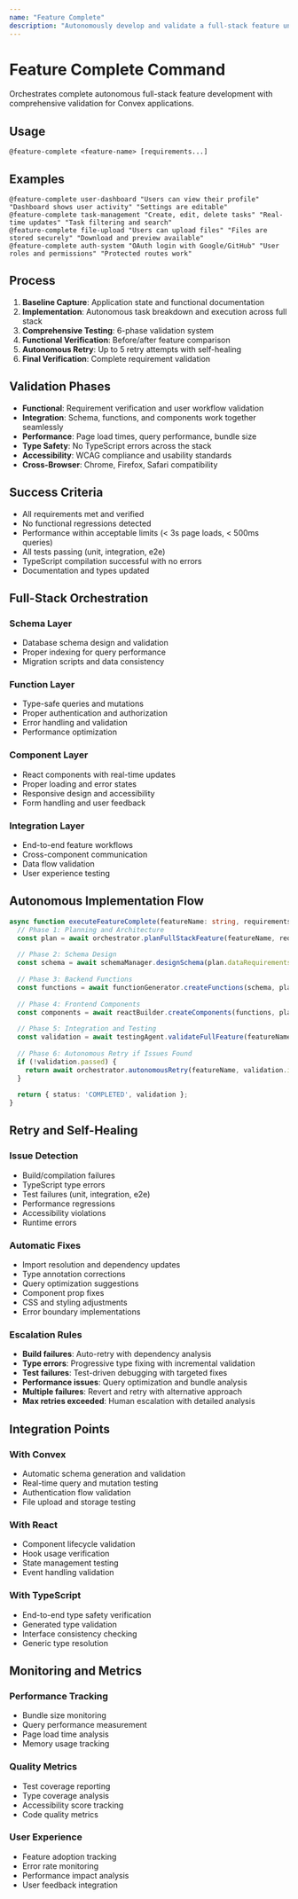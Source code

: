 ```yaml
---
name: "Feature Complete"
description: "Autonomously develop and validate a full-stack feature until fully working, tested, and verified"
---
```


# Feature Complete Command

Orchestrates complete autonomous full-stack feature development with comprehensive validation for Convex applications.

## Usage
```
@feature-complete <feature-name> [requirements...]
```

## Examples
```
@feature-complete user-dashboard "Users can view their profile" "Dashboard shows user activity" "Settings are editable"
@feature-complete task-management "Create, edit, delete tasks" "Real-time updates" "Task filtering and search"
@feature-complete file-upload "Users can upload files" "Files are stored securely" "Download and preview available"
@feature-complete auth-system "OAuth login with Google/GitHub" "User roles and permissions" "Protected routes work"
```

## Process
1. **Baseline Capture**: Application state and functional documentation
2. **Implementation**: Autonomous task breakdown and execution across full stack
3. **Comprehensive Testing**: 6-phase validation system
4. **Functional Verification**: Before/after feature comparison
5. **Autonomous Retry**: Up to 5 retry attempts with self-healing
6. **Final Verification**: Complete requirement validation

## Validation Phases
- **Functional**: Requirement verification and user workflow validation
- **Integration**: Schema, functions, and components work together seamlessly  
- **Performance**: Page load times, query performance, bundle size
- **Type Safety**: No TypeScript errors across the stack
- **Accessibility**: WCAG compliance and usability standards
- **Cross-Browser**: Chrome, Firefox, Safari compatibility

## Success Criteria
- All requirements met and verified
- No functional regressions detected
- Performance within acceptable limits (< 3s page loads, < 500ms queries)
- All tests passing (unit, integration, e2e)
- TypeScript compilation successful with no errors
- Documentation and types updated

## Full-Stack Orchestration

### Schema Layer
- Database schema design and validation
- Proper indexing for query performance
- Migration scripts and data consistency

### Function Layer  
- Type-safe queries and mutations
- Proper authentication and authorization
- Error handling and validation
- Performance optimization

### Component Layer
- React components with real-time updates
- Proper loading and error states
- Responsive design and accessibility
- Form handling and user feedback

### Integration Layer
- End-to-end feature workflows
- Cross-component communication
- Data flow validation
- User experience testing

## Autonomous Implementation Flow

```typescript
async function executeFeatureComplete(featureName: string, requirements: string[]) {
  // Phase 1: Planning and Architecture
  const plan = await orchestrator.planFullStackFeature(featureName, requirements);
  
  // Phase 2: Schema Design
  const schema = await schemaManager.designSchema(plan.dataRequirements);
  
  // Phase 3: Backend Functions
  const functions = await functionGenerator.createFunctions(schema, plan.apiRequirements);
  
  // Phase 4: Frontend Components
  const components = await reactBuilder.createComponents(functions, plan.uiRequirements);
  
  // Phase 5: Integration and Testing
  const validation = await testingAgent.validateFullFeature(featureName, requirements);
  
  // Phase 6: Autonomous Retry if Issues Found
  if (!validation.passed) {
    return await orchestrator.autonomousRetry(featureName, validation.issues);
  }
  
  return { status: 'COMPLETED', validation };
}
```

## Retry and Self-Healing

### Issue Detection
- Build/compilation failures
- TypeScript type errors
- Test failures (unit, integration, e2e)
- Performance regressions
- Accessibility violations
- Runtime errors

### Automatic Fixes
- Import resolution and dependency updates
- Type annotation corrections
- Query optimization suggestions
- Component prop fixes
- CSS and styling adjustments
- Error boundary implementations

### Escalation Rules
- **Build failures**: Auto-retry with dependency analysis
- **Type errors**: Progressive type fixing with incremental validation
- **Test failures**: Test-driven debugging with targeted fixes
- **Performance issues**: Query optimization and bundle analysis
- **Multiple failures**: Revert and retry with alternative approach
- **Max retries exceeded**: Human escalation with detailed analysis

## Integration Points

### With Convex
- Automatic schema generation and validation
- Real-time query and mutation testing
- Authentication flow validation
- File upload and storage testing

### With React
- Component lifecycle validation
- Hook usage verification
- State management testing
- Event handling validation

### With TypeScript
- End-to-end type safety verification
- Generated type validation
- Interface consistency checking
- Generic type resolution

## Monitoring and Metrics

### Performance Tracking
- Bundle size monitoring
- Query performance measurement
- Page load time analysis
- Memory usage tracking

### Quality Metrics
- Test coverage reporting
- Type coverage analysis
- Accessibility score tracking
- Code quality metrics

### User Experience
- Feature adoption tracking
- Error rate monitoring
- Performance impact analysis
- User feedback integration